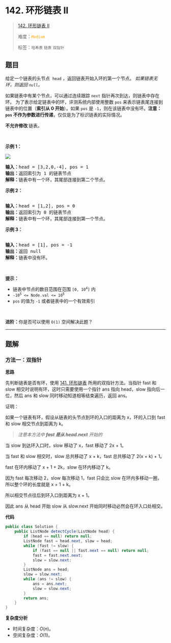 # 142. 环形链表 II

> [142. 环形链表 II](https://leetcode.cn/problems/linked-list-cycle-ii/)
>
> 难度：<font color=orange>`Medium`</font>
>
> 标签：`哈希表` `链表` `双指针`

## 题目

<p>给定一个链表的头节点 &nbsp;<code>head</code>&nbsp;，返回链表开始入环的第一个节点。&nbsp;<em>如果链表无环，则返回&nbsp;<code>null</code>。</em></p>

<p>如果链表中有某个节点，可以通过连续跟踪 <code>next</code> 指针再次到达，则链表中存在环。 为了表示给定链表中的环，评测系统内部使用整数 <code>pos</code> 来表示链表尾连接到链表中的位置（<strong>索引从 0 开始</strong>）。如果 <code>pos</code> 是 <code>-1</code>，则在该链表中没有环。<strong>注意：<code>pos</code> 不作为参数进行传递</strong>，仅仅是为了标识链表的实际情况。</p>

<p><strong>不允许修改 </strong>链表。</p>

<ul>
</ul>

<p>&nbsp;</p>

<p><strong>示例 1：</strong></p>

<p><img src="https://assets.leetcode.com/uploads/2018/12/07/circularlinkedlist.png" /></p>

<pre>
<strong>输入：</strong>head = [3,2,0,-4], pos = 1
<strong>输出：</strong>返回索引为 1 的链表节点
<strong>解释：</strong>链表中有一个环，其尾部连接到第二个节点。
</pre>

<p><strong>示例&nbsp;2：</strong></p>

<p><img alt="" src="https://assets.leetcode-cn.com/aliyun-lc-upload/uploads/2018/12/07/circularlinkedlist_test2.png" /></p>

<pre>
<strong>输入：</strong>head = [1,2], pos = 0
<strong>输出：</strong>返回索引为 0 的链表节点
<strong>解释：</strong>链表中有一个环，其尾部连接到第一个节点。
</pre>

<p><strong>示例 3：</strong></p>

<p><img alt="" src="https://assets.leetcode-cn.com/aliyun-lc-upload/uploads/2018/12/07/circularlinkedlist_test3.png" /></p>

<pre>
<strong>输入：</strong>head = [1], pos = -1
<strong>输出：</strong>返回 null
<strong>解释：</strong>链表中没有环。
</pre>

<p>&nbsp;</p>

<p><strong>提示：</strong></p>

<ul>
	<li>链表中节点的数目范围在范围 <code>[0, 10<sup>4</sup>]</code> 内</li>
	<li><code>-10<sup>5</sup> &lt;= Node.val &lt;= 10<sup>5</sup></code></li>
	<li><code>pos</code> 的值为 <code>-1</code> 或者链表中的一个有效索引</li>
</ul>

<p>&nbsp;</p>

<p><strong>进阶：</strong>你是否可以使用 <code>O(1)</code> 空间解决此题？</p>


--------------------

## 题解

### 方法一：双指针

**思路**

先判断链表是否有环，使用 [141. 环形链表](./0141.环形链表.md) 所用的双指针方法。当指针 fast 和 slow 相交时说明有环，这时只需要使用一个指针 ans 指向 head，slow 指向后一位，然后 ans 和 slow 同时移动知道相等结束遍历，返回 ans。

证明：

如果一个链表有环，假设从链表的头节点到环的入口的距离为 x，环的入口到 fast 和 slow 相交节点到距离为 k。

>  *注意本方法中 **fast 是从 head.next** 开始的*

当 slow 到达环入口时，slow 移动了 x，fast 移动了 2x + 1。

当 fast 和 slow 相交时，slow 总共移动了 x + k，fast 总共移动了 2(x + k) + 1。

fast 在环内移动了 x + 1 + 2k，slow 在环内移动了 k。

因为 fast 每次移动 2，slow 每次移动 1，fast 只会比 slow 在环内多移动一圈，所以整个环的长度就是 x + 1 + k。

所以相交节点往后到环入口到距离为 x + 1。

因此 ans 从 head 开始 slow 从 slow.next 开始同时移动必然会在环入口处相交。

**代码**

```java
public class Solution {
    public ListNode detectCycle(ListNode head) {
        if (head == null) return null;
        ListNode fast = head.next, slow = head;
        while (fast != slow) {
            if (fast == null || fast.next == null) return null;
            fast = fast.next.next;
            slow = slow.next;
        }
        ListNode ans = head;
        slow = slow.next;
        while (ans != slow) {
            ans = ans.next;
            slow = slow.next;
        }
        return ans;
    }
}
```

**复杂度分析**

- 时间复杂度：$O(n)$。
- 空间复杂度：$O(1)$。
